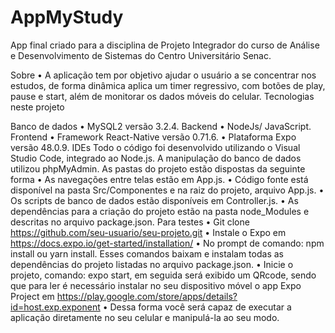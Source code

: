 # AppMyStudy
App final criado para a disciplina de Projeto Integrador do curso de Análise e Desenvolvimento de Sistemas do Centro Universitário Senac.

Sobre
•	A aplicação tem por objetivo ajudar o usuário a se concentrar nos estudos, de forma dinâmica aplica um timer regressivo, com botões de play, pause e start, além de monitorar os dados móveis do celular.
Tecnologias neste projeto

Banco de dados
•	MySQL2 versão 3.2.4.
Backend
•	NodeJs/ JavaScript.
Frontend
•	Framework React-Native versão 0.71.6.
•	Plataforma Expo versão 48.0.9.
IDEs
Todo o código foi desenvolvido utilizando o Visual Studio Code, integrado ao Node.js.
A manipulação do banco de dados utilizou phpMyAdmin.
As pastas do projeto estão dispostas da seguinte forma
•	As navegações entre telas estão em App.js.
•	Código fonte está disponível na pasta Src/Componentes e na raiz do projeto, arquivo App.js.
•	Os scripts de banco de dados estão disponíveis em Controller.js.
•	As dependências para a criação do projeto estão na pasta node_Modules e descritas no arquivo package.json.
Para testes 
•	Git clone https://github.com/seu-usuario/seu-projeto.git 
•	Instale o Expo em https://docs.expo.io/get-started/installation/
•	No prompt de comando:  npm install ou yarn install. Esses comandos baixam e instalam todas as dependências do projeto listadas no arquivo package.json.
•	Inicie o projeto, comando: expo start, em seguida será exibido um QRcode, sendo que para ler é necessário instalar no seu dispositivo móvel o app Expo Project em https://play.google.com/store/apps/details?id=host.exp.exponent
•	Dessa forma você será capaz de executar a aplicação diretamente no seu celular e manipulá-la ao seu modo.
